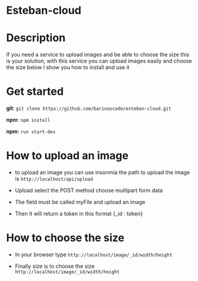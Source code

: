 # Esteban-cloud

# Description

If you need a service to upload images and be able to choose the size this is your solution, with this service you can upload images easily and choose the size below I show you how to install and use it

# Get started

 **git**: `git clone https://github.com/barinascode/esteban-cloud.git`
 
 **npm**: `npm install`
 
 **npm**: `run start-dev`
 
# How to upload an image

 - to upload an image you can use insonmia the path to upload the image is 
 `http://localhost/api/upload` 
 
 - Upload select the POST method choose multipart form data 
 
- The field must be called myFile and upload an image
 
 - Then it will return a token in this format {_id : token}

# How to choose the size
 
 - In your browser type 
 `http://localhost/image/_id/width/height`
 
 - Finally size is to choose the size 
 `http://localhost/image/_id/width/height`
